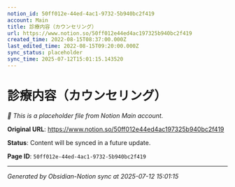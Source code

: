 ```yaml
---
notion_id: 50ff012e-44ed-4ac1-9732-5b940bc2f419
account: Main
title: 診療内容（カウンセリング）
url: https://www.notion.so/50ff012e44ed4ac197325b940bc2f419
created_time: 2022-08-15T08:37:00.000Z
last_edited_time: 2022-08-15T09:20:00.000Z
sync_status: placeholder
sync_time: 2025-07-12T15:01:15.143520
---
```


# 診療内容（カウンセリング）

*🔄 This is a placeholder file from Notion Main account.*

**Original URL**: https://www.notion.so/50ff012e44ed4ac197325b940bc2f419

**Status**: Content will be synced in a future update.

**Page ID**: `50ff012e-44ed-4ac1-9732-5b940bc2f419`

---

*Generated by Obsidian-Notion sync at 2025-07-12 15:01:15*
